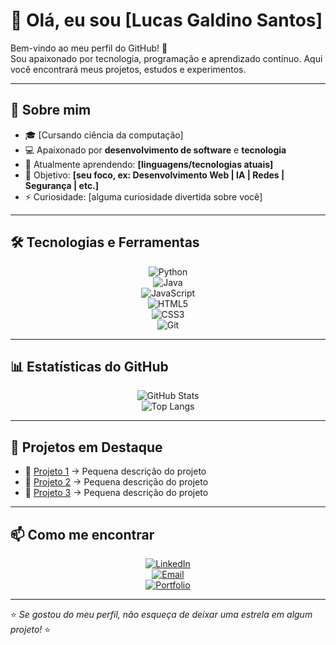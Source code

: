 # 👋 Olá, eu sou [Lucas Galdino Santos]  

Bem-vindo ao meu perfil do GitHub! 🚀  
Sou apaixonado por tecnologia, programação e aprendizado contínuo. Aqui você encontrará meus projetos, estudos e experimentos.  

---

## 🌟 Sobre mim  
- 🎓 [Cursando ciência da computação]  
- 💻 Apaixonado por **desenvolvimento de software** e **tecnologia**  
- 🌱 Atualmente aprendendo: **[linguagens/tecnologias atuais]**  
- 🎯 Objetivo: **[seu foco, ex: Desenvolvimento Web | IA | Redes | Segurança | etc.]**  
- ⚡ Curiosidade: [alguma curiosidade divertida sobre você]  

---

## 🛠️ Tecnologias e Ferramentas  

<div align="center">

![Python](https://img.shields.io/badge/Python-3670A0?style=for-the-badge&logo=python&logoColor=ffdd54)  
![Java](https://img.shields.io/badge/Java-ED8B00?style=for-the-badge&logo=java&logoColor=white)  
![JavaScript](https://img.shields.io/badge/JavaScript-F7E017?style=for-the-badge&logo=javascript&logoColor=black)  
![HTML5](https://img.shields.io/badge/HTML5-E44D26?style=for-the-badge&logo=html5&logoColor=white)  
![CSS3](https://img.shields.io/badge/CSS3-264de4?style=for-the-badge&logo=css3&logoColor=white)  
![Git](https://img.shields.io/badge/Git-F05033?style=for-the-badge&logo=git&logoColor=white)  

</div>

---

## 📊 Estatísticas do GitHub  

<div align="center">

![GitHub Stats](https://github-readme-stats.vercel.app/api?username=LucasGaldino21&show_icons=true&theme=tokyonight&hide_border=true&count_private=true)  
![Top Langs](https://github-readme-stats.vercel.app/api/top-langs/?username=LucasGaldino21&layout=compact&theme=tokyonight&hide_border=true)  

</div>

---

## 🚀 Projetos em Destaque  

- 🔗 [Projeto 1](https://lucasgaldino21.github.io/doctorcare/#home) → Pequena descrição do projeto  
- 🔗 [Projeto 2](URL) → Pequena descrição do projeto  
- 🔗 [Projeto 3](URL) → Pequena descrição do projeto  

---

## 📫 Como me encontrar  

<div align="center">

[![LinkedIn](https://img.shields.io/badge/LinkedIn-0077B5?style=for-the-badge&logo=linkedin&logoColor=white)](SEU-LINKEDIN)  
[![Email](https://img.shields.io/badge/Email-D14836?style=for-the-badge&logo=gmail&logoColor=white)](mailto:SEUEMAIL@exemplo.com)  
[![Portfolio](https://img.shields.io/badge/Portfolio-000000?style=for-the-badge&logo=vercel&logoColor=white)](SEU-SITE)  

</div>

---

⭐ *Se gostou do meu perfil, não esqueça de deixar uma estrela em algum projeto!* ⭐
